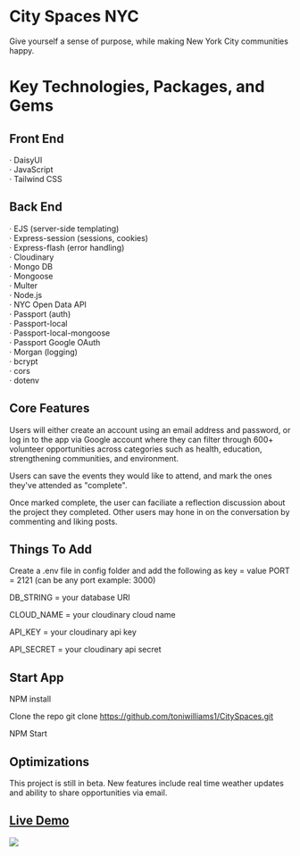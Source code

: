 # City Spaces NYC
 
Give yourself a sense of purpose, while making New York City communities happy.

# Key Technologies, Packages, and Gems

## Front End <br>
· DaisyUI <br>
· JavaScript <br>
· Tailwind CSS <br>

## Back End <br>
· EJS (server-side templating) <br>
· Express-session (sessions, cookies) <br>
· Express-flash (error handling) <br>
· Cloudinary <br>
· Mongo DB <br>
· Mongoose <br>
· Multer <br>
· Node.js <br>
· NYC Open Data API <br>
· Passport (auth) <br>
· Passport-local <br>
· Passport-local-mongoose <br>
· Passport Google OAuth <br>
· Morgan (logging) <br>
· bcrypt <br>
· cors <br>
· dotenv <br>


## Core Features
Users will either create an account using an email address and password, or log in to the app via Google account where they can filter through 600+ volunteer opportunities across categories such as health, education, strengthening communities, and environment. <br>

Users can save the events they would like to attend, and mark the ones they've attended as "complete". <br>

Once marked complete, the user can faciliate a reflection discussion about the project they completed. Other users may hone in on the conversation by commenting and liking posts. 

## Things To Add

Create a .env file in config folder and add the following as key = value
PORT = 2121 (can be any port example: 3000)

DB_STRING = your database URI

CLOUD_NAME = your cloudinary cloud name

API_KEY = your cloudinary api key

API_SECRET = your cloudinary api secret

## Start App
NPM install

Clone the repo git clone https://github.com/toniwilliams1/CitySpaces.git

NPM Start

## Optimizations

This project is still in beta. New features include real time weather updates and ability to share opportunities via email.

## [Live Demo](https://cityspacesny.herokuapp.com)
<img src="https://user-images.githubusercontent.com/100317017/204971083-44b43493-0ea7-457f-a6a0-a0b736904d5e.png">

